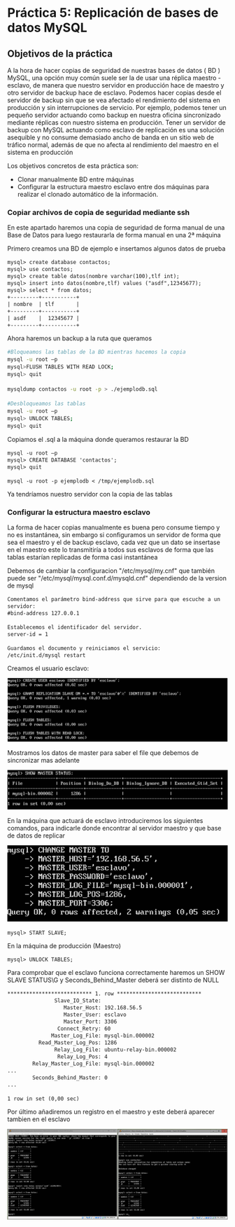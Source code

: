 # Práctica 5: Replicación de bases de datos MySQL

## Objetivos de la práctica

A la hora de hacer copias de seguridad de nuestras bases de datos ( BD ) MySQL, una opción muy común suele ser la de usar una réplica maestro - esclavo, de manera que nuestro servidor en producción hace de maestro y otro servidor de backup hace de esclavo. Podemos hacer copias desde el servidor de backup sin que se vea afectado el rendimiento del sistema en producción y sin interrupciones de servicio. Por ejemplo, podemos tener un pequeño servidor actuando como backup en nuestra oficina sincronizado mediante réplicas con nuestro sistema en producción. Tener un servidor de backup con MySQL actuando como esclavo de replicación es una solución asequible y no consume demasiado ancho de banda en un sitio web de tráfico normal, además de que no afecta al rendimiento del maestro en el sistema en producción

Los objetivos concretos de esta práctica son:
- Clonar manualmente BD entre máquinas
- Configurar  la  estructura  maestro esclavo  entre  dos  máquinas  para  realizar  el clonado automático de la información.

### Copiar archivos de copia de seguridad mediante ssh

En este apartado haremos una copia de seguridad de forma manual de una Base de Datos para luego restaurarla de forma manual en una 2ª máquina

Primero creamos una BD de ejemplo e insertamos algunos datos de prueba
```
mysql> create database contactos;
mysql> use contactos;
mysql> create table datos(nombre varchar(100),tlf int);
mysql> insert into datos(nombre,tlf) values ("asdf",12345677);
mysql> select * from datos;
+---------+-----------+
| nombre  | tlf       |
+---------+-----------+
| asdf    |  12345677 |
+---------+-----------+
```

Ahora haremos un backup a la ruta que queramos
```bash
#Bloqueamos las tablas de la BD mientras hacemos la copia
mysql -u root –p
mysql>FLUSH TABLES WITH READ LOCK;
mysql> quit

mysqldump contactos -u root -p > ./ejemplodb.sql
 
#Desbloqueamos las tablas
mysql -u root –p
mysql> UNLOCK TABLES;
mysql> quit
```

Copiamos el .sql a la máquina donde queramos restaurar la BD
```
mysql -u root –p
mysql> CREATE DATABASE 'contactos';
mysql> quit

mysql -u root -p ejemplodb < /tmp/ejemplodb.sql
```
Ya tendríamos nuestro servidor con la copia de las tablas

### Configurar  la  estructura  maestro esclavo

La forma de hacer copias manualmente es buena pero consume tiempo y no es instantánea, sin embargo si configuramos un servidor de forma que sea el maestro y el de backup esclavo, cada vez que un dato se insertase en el maestro este lo transmitiría a todos sus esclavos de forma que las tablas estarían replicadas de forma casi instantánea

Debemos de cambiar la configuracion "/etc/mysql/my.cnf" que también puede ser "/etc/mysql/mysql.conf.d/mysqld.cnf" dependiendo de la version de mysql
```
Comentamos el parámetro bind-address que sirve para que escuche a un servidor:
#bind-address 127.0.0.1

Establecemos el identificador del servidor.
server-id = 1

Guardamos el documento y reiniciamos el servicio:
/etc/init.d/mysql restart
```
Creamos el usuario esclavo:

![alt text](https://github.com/jcpulido97/SWAP/blob/master/Practicas/P5/img/creacionUser.PNG)

Mostramos los datos de master para saber el file que debemos de sincronizar mas adelante

![alt text](https://github.com/jcpulido97/SWAP/blob/master/Practicas/P5/img/masterStatus.PNG)

En la máquina que actuará de esclavo introduciremos los siguientes comandos, para indicarle donde encontrar al servidor maestro y que base de datos de replicar

![alt text](https://github.com/jcpulido97/SWAP/blob/master/Practicas/P5/img/changemaster.PNG)


```
mysql> START SLAVE;
```
En la máquina de producción (Maestro)
```
mysql> UNLOCK TABLES;
```

Para comprobar que el esclavo funciona correctamente haremos un SHOW SLAVE STATUS\G y Seconds_Behind_Master deberá ser distinto de NULL
```mysql> SHOW SLAVE STATUS\G
*************************** 1. row ***************************
               Slave_IO_State:
                  Master_Host: 192.168.56.5
                  Master_User: esclavo
                  Master_Port: 3306
                Connect_Retry: 60
              Master_Log_File: mysql-bin.000002
          Read_Master_Log_Pos: 1286
               Relay_Log_File: ubuntu-relay-bin.000002
                Relay_Log_Pos: 4
        Relay_Master_Log_File: mysql-bin.000002
...
        Seconds_Behind_Master: 0
...

1 row in set (0,00 sec)
```

Por último añadiremos un registro en el maestro y este deberá aparecer tambien en el esclavo

![alt text](https://github.com/jcpulido97/SWAP/blob/master/Practicas/P5/img/dbsync.PNG)
